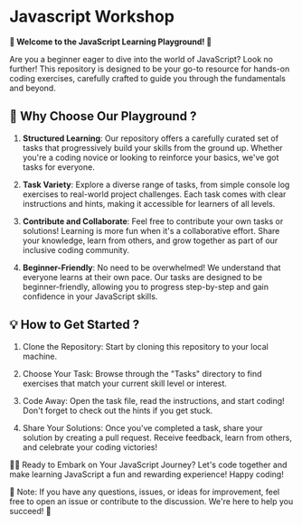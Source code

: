 # Javascript Workshop

**🚀 Welcome to the JavaScript Learning Playground! 🚀**

Are you a beginner eager to dive into the world of JavaScript? Look no further! This repository is designed to be your go-to resource for hands-on coding exercises, carefully crafted to guide you through the fundamentals and beyond.

## 🌟 Why Choose Our Playground ?

1. **Structured Learning**: Our repository offers a carefully curated set of tasks that progressively build your skills from the ground up. Whether you're a coding novice or looking to reinforce your basics, we've got tasks for everyone.

1. **Task Variety**: Explore a diverse range of tasks, from simple console log exercises to real-world project challenges. Each task comes with clear instructions and hints, making it accessible for learners of all levels.

1. **Contribute and Collaborate**: Feel free to contribute your own tasks or solutions! Learning is more fun when it's a collaborative effort. Share your knowledge, learn from others, and grow together as part of our inclusive coding community.

1. **Beginner-Friendly**: No need to be overwhelmed! We understand that everyone learns at their own pace. Our tasks are designed to be beginner-friendly, allowing you to progress step-by-step and gain confidence in your JavaScript skills.

## 💡 How to Get Started ?

1. Clone the Repository: Start by cloning this repository to your local machine.

2. Choose Your Task: Browse through the "Tasks" directory to find exercises that match your current skill level or interest.

3. Code Away: Open the task file, read the instructions, and start coding! Don't forget to check out the hints if you get stuck.

4. Share Your Solutions: Once you've completed a task, share your solution by creating a pull request. Receive feedback, learn from others, and celebrate your coding victories!

👩‍💻 Ready to Embark on Your JavaScript Journey? Let's code together and make learning JavaScript a fun and rewarding experience! Happy coding!

🚧 Note: If you have any questions, issues, or ideas for improvement, feel free to open an issue or contribute to the discussion. We're here to help you succeed! 🚧
